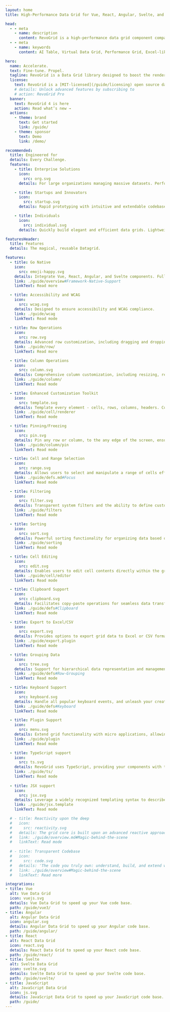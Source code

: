 ```yaml
---
layout: home
title: High-Performance Data Grid for Vue, React, Angular, Svelte, and JavaScript

head:
  - - meta
    - name: description
      content: RevoGrid is a high-performance data grid component compatible with Vue, React, Angular, Svelte, and JavaScript frameworks.
  - - meta
    - name: keywords
      content: AI Table, Virtual Data Grid, Performance Grid, Excel-like Grid, Responsive Grid, Customizable Grid, Enterprise Data Grid, Lightweight Grid, React Data Grid, Vue3 Data Grid, Angular Grid, Svelte Grid, Virtual Scrolling, Editable Grid, Treeview Grid, Conditional Formatting, Merge Cells, Master-Detail Rows, Data Filtering, Data Sorting, Grouping, Pagination, Large Dataset Handling, Data Visualization, Interactive Data Grid, Drag & Drop, Grid Plugins, Scalable Grid, RevoGrid Features

hero:
  name: Accelerate.
  text: Fine-tune. Propel.
  tagline: RevoGrid is a Data Grid library designed to boost the rendering of any data volume. 60fps, 3x less memory. Now with <a href="/pro/ai" class="VPBadge danger">AI support</a>
  license:
    text: RevoGrid is a [MIT-licensed](/guide/licensing) open source data grid.
    # details: Unlock advanced features by subscribing to
    # action: RevoGrid Pro
  banner:
    text: RevoGrid 4 is here
    action: Read what’s new →
  actions:
    - theme: brand
      text: Get started
      link: /guide/
    - theme: sponsor
      text: Demo
      link: /demo/

recommended:
  title: Engineered for
  details: Every Challenge.
  features:
    - title: Enterprise Solutions
      icon:
        src: org.svg
      details: For large organizations managing massive datasets. Performance and scalability to handle even the most complex data tables. 

    - title: Startups and Innovators
      icon:
        src: startup.svg
      details: Rapid prototyping with intuitive and extendable codebase. Agility to build robust data-driven applications in no time.

    - title: Individuals
      icon: 
        src: individual.svg
      details: Quickly build elegant and efficient data grids. Lightweight yet powerful architecture lets you easily scale as your needs grow.

featuresHeader:
  title: Features
  details: The magical, reusable Datagrid.

features:
  - title: Go Native
    icon:
      src: emoji-happy.svg
    details: Integrate Vue, React, Angular, and Svelte components. Full capabilities of your chosen framework.
    link: ./guide/overview#Framework-Native-Support
    linkText: Read more

  - title: Accessibility and WCAG
    icon:
      src: wcag.svg
    details: Designed to ensure accessibility and WCAG compliance.
    link: ./guide/wcag
    linkText: Read mode
  
  - title: Row Operations
    icon: 
      src: row.svg
    details: Advanced row customization, including dragging and dropping rows, grouping them, and applying styles.
    link: ./guide/row/
    linkText: Read more

  - title: Column Operations
    icon:
      src: column.svg
    details: Comprehensive column customization, including resizing, reordering, grouping and defining data types.
    link: ./guide/column/
    linkText: Read mode

  - title: Enhanced Customization Toolkit
    icon: 
      src: template.svg
    details: Template every element - cells, rows, columns, headers. Customize nearly every action keeping performance with internal VNode support.
    link: ./guide/cell/renderer
    linkText: Read mode

  - title: Pinning/Freezing
    icon: 
      src: pin.svg
    details: Pin any row or column, to the any edge of the screen, ensure that specific elements remain visible while scrolling.
    link: ./guide/column/pin
    linkText: Read mode

  - title: Cell and Range Selection
    icon: 
      src: range.svg
    details: Allows users to select and manipulate a range of cells efficiently.
    link: ./guide/defs.md#Focus
    linkText: Read mode

  - title: Filtering
    icon: 
      src: filter.svg
    details: Transparent system filters and the ability to define custom filter operations for refining data.
    link: ./guide/filters
    linkText: Read mode

  - title: Sorting
    icon: 
      src: sort.svg
    details: Powerful sorting functionality for organizing data based on various criteria.
    link: ./guide/sorting
    linkText: Read mode

  - title: Cell Editing
    icon: 
      src: edit.svg
    details: Enables users to edit cell contents directly within the grid. Customize editors using provided templates to suit specific needs.
    link: ./guide/cell/editor
    linkText: Read mode

  - title: Clipboard Support
    icon: 
      src: clipboard.svg
    details: Facilitates copy-paste operations for seamless data transfer.
    link: ./guide/defs#Clipboard
    linkText: Read mode

  - title: Export to Excel/CSV
    icon: 
      src: export.svg
    details: Provides options to export grid data to Excel or CSV formats.
    link: ./guide/export.plugin
    linkText: Read mode

  - title: Grouping Data
    icon: 
      src: tree.svg
    details: Support for hierarchical data representation and management.
    link: ./guide/defs#Row-Grouping
    linkText: Read mode

  - title: Keyboard Support
    icon: 
      src: keyboard.svg
    details: Handle all popular keyboard events, and unleash your creativity by extending functionality according to your unique requirements.
    link: ./guide/defs#Keyboard
    linkText: Read mode

  - title: Plugin Support
    icon: 
      src: menu.svg
    details: Extend grid functionality with micro applications, allowing for limitless customization and enhancements.
    link: ./guide/plugin
    linkText: Read mode

  - title: TypeScript support
    icon: 
      src: ts.svg
    details: RevoGrid uses TypeScript, providing your components with type safety as your system scales.
    link: ./guide/ts/
    linkText: Read mode
    
  - title: JSX support
    icon: 
      src: jsx.svg
    details: Leverage a widely recognized templating syntax to describe your custom content, ensuring a fast and reactive DOM while utilizing the full range of JavaScript's features.
    link: ./guide/jsx.template
    linkText: Read mode

  # - title: Reactivity upon the deep
  #   icon: 
  #     src: reactivity.svg
  #   details: The grid core is built upon an advanced reactive approach. By incorporating smart recombination, it handles substantial data loads and intricate operations.
  #   link: ./guide/overview.md#Magic-behind-the-scene
  #   linkText: Read mode
  
  # - title: Transparent Codebase
  #   icon:
  #     src: code.svg
  #   details: 'The code you truly own: understand, build, and extend with minimal effort.'
  #   link: ./guide/overview#Magic-behind-the-scene
  #   linkText: Read more

integrations:
- title: Vue
  alt: Vue Data Grid
  icon: vuejs.svg
  details: Vue Data Grid to speed up your Vue code base.
  path: /guide/vue3/
- title: Angular
  alt: Angular Data Grid
  icon: angular.svg
  details: Angular Data Grid to speed up your Angular code base.
  path: /guide/angular/
- title: React
  alt: React Data Grid
  icon: react.svg
  details: React Data Grid to speed up your React code base.
  path: /guide/react/
- title: Svelte
  alt: Svelte Data Grid
  icon: svelte.svg
  details: Svelte Data Grid to speed up your Svelte code base.
  path: /guide/svelte/
- title: JavaScript
  alt: JavaScript Data Grid
  icon: js.svg
  details: JavaScript Data Grid to speed up your JavaScript code base.
  path: /guide/
---
```


